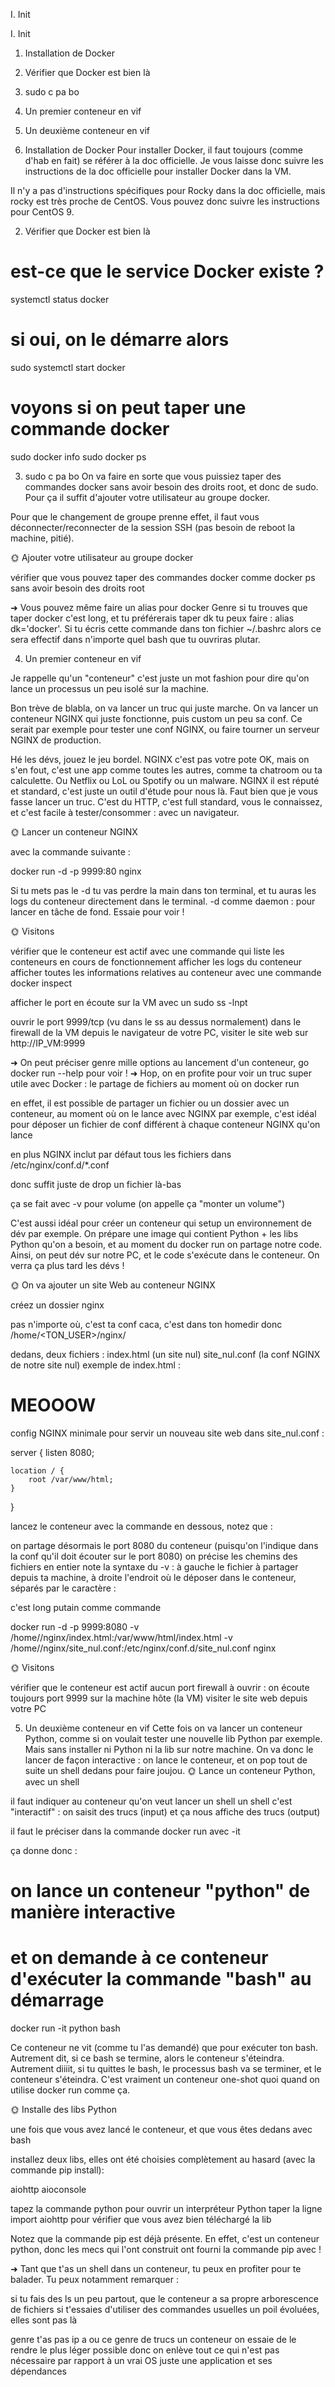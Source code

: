 I. Init


I. Init

1. Installation de Docker
2. Vérifier que Docker est bien là
3. sudo c pa bo
4. Un premier conteneur en vif
5. Un deuxième conteneur en vif




1. Installation de Docker
Pour installer Docker, il faut toujours (comme d'hab en fait) se référer à la doc officielle.
Je vous laisse donc suivre les instructions de la doc officielle pour installer Docker dans la VM.

Il n'y a pas d'instructions spécifiques pour Rocky dans la doc officielle, mais rocky est très proche de CentOS. Vous pouvez donc suivre les instructions pour CentOS 9.


2. Vérifier que Docker est bien là

# est-ce que le service Docker existe ?
systemctl status docker

# si oui, on le démarre alors
sudo systemctl start docker

# voyons si on peut taper une commande docker
sudo docker info
sudo docker ps



3. sudo c pa bo
On va faire en sorte que vous puissiez taper des commandes docker sans avoir besoin des droits root, et donc de sudo.
Pour ça il suffit d'ajouter votre utilisateur au groupe docker.

Pour que le changement de groupe prenne effet, il faut vous déconnecter/reconnecter de la session SSH (pas besoin de reboot la machine, pitié).

🌞 Ajouter votre utilisateur au groupe docker

vérifier que vous pouvez taper des commandes docker comme docker ps sans avoir besoin des droits root


➜ Vous pouvez même faire un alias pour docker
Genre si tu trouves que taper docker c'est long, et tu préférerais taper dk tu peux faire : alias dk='docker'. Si tu écris cette commande dans ton fichier ~/.bashrc alors ce sera effectif dans n'importe quel bash que tu ouvriras plutar.

4. Un premier conteneur en vif

Je rappelle qu'un "conteneur" c'est juste un mot fashion pour dire qu'on lance un processus un peu isolé sur la machine.

Bon trève de blabla, on va lancer un truc qui juste marche.
On va lancer un conteneur NGINX qui juste fonctionne, puis custom un peu sa conf. Ce serait par exemple pour tester une conf NGINX, ou faire tourner un serveur NGINX de production.

Hé les dévs, jouez le jeu bordel. NGINX c'est pas votre pote OK, mais on s'en fout, c'est une app comme toutes les autres, comme ta chatroom ou ta calculette. Ou Netflix ou LoL ou Spotify ou un malware. NGINX il est réputé et standard, c'est juste un outil d'étude pour nous là. Faut bien que je vous fasse lancer un truc. C'est du HTTP, c'est full standard, vous le connaissez, et c'est facile à tester/consommer : avec un navigateur.

🌞 Lancer un conteneur NGINX

avec la commande suivante :


docker run -d -p 9999:80 nginx



Si tu mets pas le -d tu vas perdre la main dans ton terminal, et tu auras les logs du conteneur directement dans le terminal. -d comme daemon : pour lancer en tâche de fond. Essaie pour voir !

🌞 Visitons

vérifier que le conteneur est actif avec une commande qui liste les conteneurs en cours de fonctionnement
afficher les logs du conteneur
afficher toutes les informations relatives au conteneur avec une commande docker inspect

afficher le port en écoute sur la VM avec un sudo ss -lnpt

ouvrir le port 9999/tcp (vu dans le ss au dessus normalement) dans le firewall de la VM
depuis le navigateur de votre PC, visiter le site web sur http://IP_VM:9999


➜ On peut préciser genre mille options au lancement d'un conteneur, go docker run --help pour voir !
➜ Hop, on en profite pour voir un truc super utile avec Docker : le partage de fichiers au moment où on docker run

en effet, il est possible de partager un fichier ou un dossier avec un conteneur, au moment où on le lance
avec NGINX par exemple, c'est idéal pour déposer un fichier de conf différent à chaque conteneur NGINX qu'on lance

en plus NGINX inclut par défaut tous les fichiers dans /etc/nginx/conf.d/*.conf

donc suffit juste de drop un fichier là-bas


ça se fait avec -v pour volume (on appelle ça "monter un volume")


C'est aussi idéal pour créer un conteneur qui setup un environnement de dév par exemple. On prépare une image qui contient Python + les libs Python qu'on a besoin, et au moment du docker run on partage notre code. Ainsi, on peut dév sur notre PC, et le code s'exécute dans le conteneur. On verra ça plus tard les dévs !

🌞 On va ajouter un site Web au conteneur NGINX

créez un dossier nginx

pas n'importe où, c'est ta conf caca, c'est dans ton homedir donc /home/<TON_USER>/nginx/



dedans, deux fichiers : index.html (un site nul) site_nul.conf (la conf NGINX de notre site nul)
exemple de index.html :


<h1>MEOOOW</h1>



config NGINX minimale pour servir un nouveau site web dans site_nul.conf :


server {
    listen        8080;

    location / {
        root /var/www/html;
    }
}



lancez le conteneur avec la commande en dessous, notez que :

on partage désormais le port 8080 du conteneur (puisqu'on l'indique dans la conf qu'il doit écouter sur le port 8080)
on précise les chemins des fichiers en entier
note la syntaxe du -v : à gauche le fichier à partager depuis ta machine, à droite l'endroit où le déposer dans le conteneur, séparés par le caractère :

c'est long putain comme commande




docker run -d -p 9999:8080 -v /home/<USER>/nginx/index.html:/var/www/html/index.html -v /home/<USER>/nginx/site_nul.conf:/etc/nginx/conf.d/site_nul.conf nginx


🌞 Visitons

vérifier que le conteneur est actif
aucun port firewall à ouvrir : on écoute toujours port 9999 sur la machine hôte (la VM)
visiter le site web depuis votre PC


5. Un deuxième conteneur en vif
Cette fois on va lancer un conteneur Python, comme si on voulait tester une nouvelle lib Python par exemple. Mais sans installer ni Python ni la lib sur notre machine.
On va donc le lancer de façon interactive : on lance le conteneur, et on pop tout de suite un shell dedans pour faire joujou.
🌞 Lance un conteneur Python, avec un shell

il faut indiquer au conteneur qu'on veut lancer un shell
un shell c'est "interactif" : on saisit des trucs (input) et ça nous affiche des trucs (output)

il faut le préciser dans la commande docker run avec -it



ça donne donc :


# on lance un conteneur "python" de manière interactive
# et on demande à ce conteneur d'exécuter la commande "bash" au démarrage
docker run -it python bash



Ce conteneur ne vit (comme tu l'as demandé) que pour exécuter ton bash. Autrement dit, si ce bash se termine, alors le conteneur s'éteindra. Autrement diiiit, si tu quittes le bash, le processus bash va se terminer, et le conteneur s'éteindra. C'est vraiment un conteneur one-shot quoi quand on utilise docker run comme ça.

🌞 Installe des libs Python

une fois que vous avez lancé le conteneur, et que vous êtes dedans avec bash

installez deux libs, elles ont été choisies complètement au hasard (avec la commande pip install):

aiohttp
aioconsole


tapez la commande python pour ouvrir un interpréteur Python
taper la ligne import aiohttp pour vérifier que vous avez bien téléchargé la lib


Notez que la commande pip est déjà présente. En effet, c'est un conteneur python, donc les mecs qui l'ont construit ont fourni la commande pip avec !

➜ Tant que t'as un shell dans un conteneur, tu peux en profiter pour te balader. Tu peux notamment remarquer :

si tu fais des ls un peu partout, que le conteneur a sa propre arborescence de fichiers
si t'essaies d'utiliser des commandes usuelles un poil évoluées, elles sont pas là

genre t'as pas ip a ou ce genre de trucs
un conteneur on essaie de le rendre le plus léger possible
donc on enlève tout ce qui n'est pas nécessaire par rapport à un vrai OS
juste une application et ses dépendances